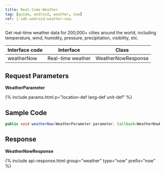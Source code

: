 ```yaml
---
title: Real-time Weather
tag: [guide, android, weather, now]
ref: 1-sdk-android-weather-now
---
```


Get real-time weather data for 200,000+ cities around the world, including temperature, wind, humidity, pressure, precipitation, visibility, etc.

| Interface code| Interface  | Class |
| ------------ | ------------- | -------------- |
| weatherNow | Real-time weather  | WeatherNowResponse |

## Request Parameters

**WeatherParameter**

{% include params.html p="location-def lang-def unit-def" %}

## Sample Code

```java
public void weatherNow(WeatherParameter parameter, Callback<WeatherNowResponse> callback);
```

## Response

**WeatherNowResponse**

{% include api-response.html group="weather" type="now" prefix="now" %}

<!-- | Property | Description | Example |
| -------- | -------------------------- | ----------- |
| getCode | See [Status Code](/en/docs/resource/status-code/) | 200 |
| getUpdateTime | [Last updated time](/en/docs/resource/glossary/#update-time) | 2017-10-25T04:34+08:00 |
| getFxLink | Responsive web page of this location, easy to embed in your website or APP | https://www.qweather.com/weather/beijing-101010100.html |
| getNow | Real-time weather | WeatherNow |
| getRefer | Reference data, includes data source, statements and license | Refer |

**Refer**

| Property | Description | Type | Example |
| -------- | ----------- | ---- | ------- |
| getSources | Data source and other statements | List&lt;String&gt; | QWeather |
| getLicense | Data license |  List&lt;String&gt;  | QWeather Developers License |

**WeatherNow**

| Property | Description | Example |
| ------------ | -------------------------- | ---------------- |
| getObsTime | Observation time | 2013-12-30T13:14+08:00 |
| getFeelsLike | Real feels like temperature | 23 |
| getTemp | Temperature | 21 |
| getIcon | [Icon code](/en/docs/resource/icons/) for weather conditions. See also [QWeather Icons](https://icons.qweather.com/en/) | 100 |
| getText | Weather conditions | Sunny |
| getWind360 | [Wind direction](/en/docs/resource/wind-info/#wind-direction) in azimuth degree | 305 |
| getWindDir | [Wind direction](/en/docs/resource/wind-info/#wind-direction) | NW |
| getWindScale | [Wind scale](/en/docs/resource/wind-info/#wind-scale) | 3-4 |
| getWindSpeed ​​| [Wind speed](/en/docs/resource/wind-info/#wind-speed), km/h | 15 |
| getHumidity | Relative humidity in percent | 40 |
| getPrecip | Precipitation | 0 |
| getPressure | Atmospheric pressure | 1020 |
| getVis | Visibility | 10 |
| getCloud | Cloud cover in percent | 23 |
| getDew | Dew point temperature | -1 | -->
